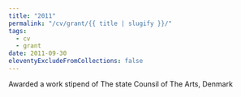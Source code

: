 ```yaml
---
title: "2011"
permalink: "/cv/grant/{{ title | slugify }}/"
tags:
  - cv
  - grant
date: 2011-09-30
eleventyExcludeFromCollections: false
---
```


Awarded a work stipend of The state Counsil of The Arts, Denmark